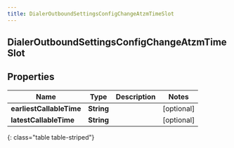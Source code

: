 ```yaml
---
title: DialerOutboundSettingsConfigChangeAtzmTimeSlot
---
```

## DialerOutboundSettingsConfigChangeAtzmTimeSlot

## Properties

|Name | Type | Description | Notes|
|------------ | ------------- | ------------- | -------------|
| **earliestCallableTime** | **String** |  | [optional] |
| **latestCallableTime** | **String** |  | [optional] |
{: class="table table-striped"}


